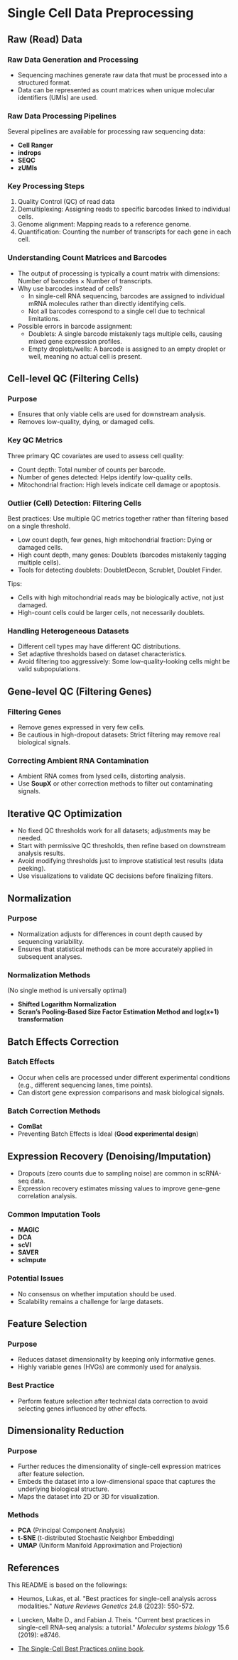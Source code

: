 # Single Cell Data Preprocessing

## Raw (Read) Data

### Raw Data Generation and Processing
- Sequencing machines generate raw data that must be processed into a structured format.
- Data can be represented as count matrices when unique molecular identifiers (UMIs) are used.

### Raw Data Processing Pipelines
Several pipelines are available for processing raw sequencing data:
- **Cell Ranger**
- **indrops**
- **SEQC**
- **zUMIs**

### Key Processing Steps
1. Quality Control (QC) of read data
2. Demultiplexing: Assigning reads to specific barcodes linked to individual cells.
3. Genome alignment: Mapping reads to a reference genome.
4. Quantification: Counting the number of transcripts for each gene in each cell.

### Understanding Count Matrices and Barcodes
- The output of processing is typically a count matrix with dimensions: Number of barcodes × Number of transcripts.
- Why use barcodes instead of cells?
  - In single-cell RNA sequencing, barcodes are assigned to individual mRNA molecules rather than directly identifying cells.
  - Not all barcodes correspond to a single cell due to technical limitations.
- Possible errors in barcode assignment:
  - Doublets: A single barcode mistakenly tags multiple cells, causing mixed gene expression profiles.
  - Empty droplets/wells: A barcode is assigned to an empty droplet or well, meaning no actual cell is present.

## Cell-level QC (Filtering Cells)

### Purpose
- Ensures that only viable cells are used for downstream analysis.
- Removes low-quality, dying, or damaged cells.

### Key QC Metrics
Three primary QC covariates are used to assess cell quality:
- Count depth: Total number of counts per barcode.
- Number of genes detected: Helps identify low-quality cells.
- Mitochondrial fraction: High levels indicate cell damage or apoptosis.

### Outlier (Cell) Detection: Filtering Cells
Best practices: Use multiple QC metrics together rather than filtering based on a single threshold.

- Low count depth, few genes, high mitochondrial fraction: Dying or damaged cells.
- High count depth, many genes: Doublets (barcodes mistakenly tagging multiple cells).
- Tools for detecting doublets: DoubletDecon, Scrublet, Doublet Finder.

Tips:
- Cells with high mitochondrial reads may be biologically active, not just damaged.
- High-count cells could be larger cells, not necessarily doublets.

### Handling Heterogeneous Datasets
- Different cell types may have different QC distributions.
- Set adaptive thresholds based on dataset characteristics.
- Avoid filtering too aggressively: Some low-quality-looking cells might be valid subpopulations.

## Gene-level QC (Filtering Genes)

### Filtering Genes
- Remove genes expressed in very few cells.
- Be cautious in high-dropout datasets: Strict filtering may remove real biological signals.

### Correcting Ambient RNA Contamination
- Ambient RNA comes from lysed cells, distorting analysis.
- Use **SoupX** or other correction methods to filter out contaminating signals.

## Iterative QC Optimization
- No fixed QC thresholds work for all datasets; adjustments may be needed.
- Start with permissive QC thresholds, then refine based on downstream analysis results.
- Avoid modifying thresholds just to improve statistical test results (data peeking).
- Use visualizations to validate QC decisions before finalizing filters.

## Normalization

### Purpose
- Normalization adjusts for differences in count depth caused by sequencing variability.
- Ensures that statistical methods can be more accurately applied in subsequent analyses.

### Normalization Methods
(No single method is universally optimal)
- **Shifted Logarithm Normalization**
- **Scran’s Pooling-Based Size Factor Estimation Method and log(x+1) transformation**

## Batch Effects Correction

### Batch Effects
- Occur when cells are processed under different experimental conditions (e.g., different sequencing lanes, time points).
- Can distort gene expression comparisons and mask biological signals.

### Batch Correction Methods
- **ComBat**
- Preventing Batch Effects is Ideal (**Good experimental design**)

## Expression Recovery (Denoising/Imputation)

- Dropouts (zero counts due to sampling noise) are common in scRNA-seq data.
- Expression recovery estimates missing values to improve gene–gene correlation analysis.

### Common Imputation Tools
- **MAGIC**
- **DCA**
- **scVI**
- **SAVER**
- **scImpute**

### Potential Issues
- No consensus on whether imputation should be used.
- Scalability remains a challenge for large datasets.

## Feature Selection

### Purpose
- Reduces dataset dimensionality by keeping only informative genes.
- Highly variable genes (HVGs) are commonly used for analysis.

### Best Practice
- Perform feature selection after technical data correction to avoid selecting genes influenced by other effects.

## Dimensionality Reduction

### Purpose
- Further reduces the dimensionality of single-cell expression matrices after feature selection.
- Embeds the dataset into a low-dimensional space that captures the underlying biological structure.
- Maps the dataset into 2D or 3D for visualization.

### Methods
- **PCA** (Principal Component Analysis)
- **t-SNE** (t-distributed Stochastic Neighbor Embedding)
- **UMAP** (Uniform Manifold Approximation and Projection)

## References
This README is based on the followings:

- Heumos, Lukas, et al. "Best practices for single-cell analysis across modalities." *Nature Reviews Genetics* 24.8 (2023): 550-572.

- Luecken, Malte D., and Fabian J. Theis. "Current best practices in single-cell RNA-seq analysis: a tutorial." *Molecular systems biology* 15.6 (2019): e8746.

- [The Single-Cell Best Practices online book](https://www.sc-best-practices.org/preamble.html).
